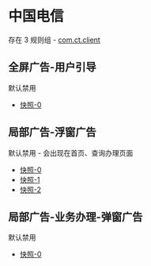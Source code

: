 # 中国电信

存在 3 规则组 - [com.ct.client](/src/apps/com.ct.client.ts)

## 全屏广告-用户引导

默认禁用

- [快照-0](https://i.gkd.li/import/12508971)

## 局部广告-浮窗广告

默认禁用 - 会出现在首页、查询办理页面

- [快照-0](https://i.gkd.li/import/12819676)
- [快照-1](https://i.gkd.li/import/12913735)
- [快照-2](https://i.gkd.li/import/13043345)

## 局部广告-业务办理-弹窗广告

默认禁用

- [快照-0](https://i.gkd.li/import/12913804)

